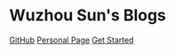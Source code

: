 # Wuzhou Sun's Blogs

[GitHub](https://github.com/sunwuzhou03)
[Personal Page](https://sunwuzhou03.github.io)
[Get Started](/README.md)
